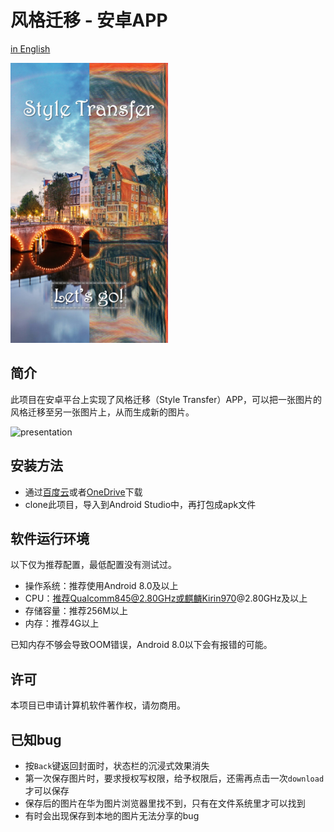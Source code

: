 # 风格迁移 - 安卓APP

[in English](./README.md)

<img src="README/cover.jpg" width=50%>

## 简介

此项目在安卓平台上实现了风格迁移（Style Transfer）APP，可以把一张图片的风格迁移至另一张图片上，从而生成新的图片。

![presentation](README/presentation.png)

## 安装方法

- 通过[百度云](https://pan.baidu.com/s/1015CjFUm7IxDgTaCmqRLFg)或者[OneDrive](https://mailustceducn-my.sharepoint.com/:u:/g/personal/keyanjie_mail_ustc_edu_cn/EffSlFEd0pBIr4K0CF_-7icBIRuTL4RAIhRRhUgmroarAQ?e=pZn3vu)下载
- clone此项目，导入到Android Studio中，再打包成apk文件

## 软件运行环境

以下仅为推荐配置，最低配置没有测试过。

- 操作系统：推荐使用Android 8.0及以上
- CPU：推荐Qualcomm845@2.80GHz或麒麟Kirin970@2.80GHz及以上
- 存储容量：推荐256M以上
- 内存：推荐4G以上

已知内存不够会导致OOM错误，Android 8.0以下会有报错的可能。

## 许可

本项目已申请计算机软件著作权，请勿商用。

## 已知bug

- 按`Back`键返回封面时，状态栏的沉浸式效果消失
- 第一次保存图片时，要求授权写权限，给予权限后，还需再点击一次`download`才可以保存
- 保存后的图片在华为图片浏览器里找不到，只有在文件系统里才可以找到
- 有时会出现保存到本地的图片无法分享的bug